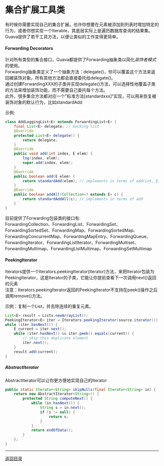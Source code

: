 集合扩展工具类
===
有时候你需要实现自己的集合扩展。也许你想要在元素被添加到列表时增加特定的行为，或者你想实现一个Iterable，其底层实际上是遍历数据库查询的结果集。Guava提供了若干工具方法，以便让类似的工作变得更简单。


#### Forwarding Decorators
针对所有类型的集合接口，Guava都提供了Forwarding抽象类以简化*装饰者模式*的使用。  
Forwarding抽象类定义了一个抽象方法：delegate()，你可以覆盖这个方法来返回被装饰对象。所有其他方法都会直接委托给delegate()。  
通过创建ForwardingXXX的子类并实现delegate()方法，可以选择性地覆盖子类的方法来增加装饰功能，而不需要自己委托每个方法。  
此外，很多集合方法都对应一个”标准方法[standardxxx]“实现，可以用来恢复被装饰对象的默认行为，比如standardAdd  

示例:  
```java  
class AddLoggingList<E> extends ForwardingList<E> {  
    final List<E> delegate; // backing list  
    @Override  
    protected List<E> delegate() {  
        return delegate;  
    }  
    @Override  
    public void add(int index, E elem) {  
        log(index, elem);  
        super.add(index, elem);  
    }  
    @Override  
    public boolean add(E elem) {  
        return standardAdd(elem); // implements in terms of add(int, E)  
    }  
    @Override  
    public boolean addAll(Collection<? extends E> c) {  
        return standardAddAll(c); // implements in terms of add  
    }  
}  

```

目前提供了Forwarding包装类的接口有:  
ForwardingCollection、ForwardingList、ForwardingSet、ForwardingSortedSet、ForwardingMap、ForwardingSortedMap、ForwardingConcurrentMap、ForwardingMapEntry、ForwardingQueue、ForwardingIterator、ForwardingListIterator、ForwardingMultiset、ForwardingMultimap、ForwardingListMultimap、ForwardingSetMultimap

#### PeekingIterator
Iterators提供一个Iterators.peekingIterator(Iterator)方法，来把Iterator包装为PeekingIterator，这是Iterator的子类，它能让你提前查看下一次调用next()返回的元素  
注意：Iterators.peekingIterator返回的PeekingIterator不支持在peek()操作之后调用remove()方法。 

示例：复制一个List，并去除连续的重复元素。
```java  
List<E> result = Lists.newArrayList();
PeekingIterator<E> iter = Iterators.peekingIterator(source.iterator());
while (iter.hasNext()) {
    E current = iter.next();
    while (iter.hasNext() && iter.peek().equals(current)) {
        // skip this duplicate element
        iter.next();
    }
    result.add(current);
}

```

##### AbstractIterator

AbstractIterator可以让你更方便地实现自己的Iterator

```java  
public static Iterator<String> skipNulls(final Iterator<String> in) {  
    return new AbstractIterator<String>() {  
        protected String computeNext() {  
            while (in.hasNext()) {  
                String s = in.next();  
                if (s != null) {  
                    return s;  
                }  
            }  
            return endOfData();  
        }  
    };  
}  

```

------
[返回目录](其他文件/README.md)
